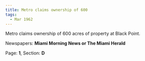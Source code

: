 ```yaml
---  
title: Metro claims ownership of 600  
tags:  
  - Mar 1962  
---  
```

  
Metro claims ownership of 600 acres of property at Black Point.  
  
Newspapers: **Miami Morning News or The Miami Herald**  
  
Page: **1**, Section: **D** 
